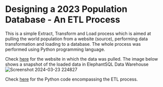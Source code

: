 # Designing a 2023 Population Database - An ETL Process
This is a simple Extract, Transform and Load process which is aimed at pulling the world population from a website (source), performing data transformation and loading to a database. 
The whole process was performed using Python programming language. 

Check [here](https://www.worldometers.info/world-population/population-by-country/) for the website in which the data was pulled.
The image below shows a snapshot of the loaded data in ElephantSQL Data Warehouse
![Screenshot 2024-03-23 224827](https://github.com/chrisaliyuda/World-Population-An-ETL-Project/assets/102206477/c4849ae9-5447-4184-a946-035f10cd9a1c)

Check [here](https://github.com/chrisaliyuda/World-Population-An-ETL-Project/blob/main/ETL%20Process.ipynb) for the Python code encompassing the ETL process. 
